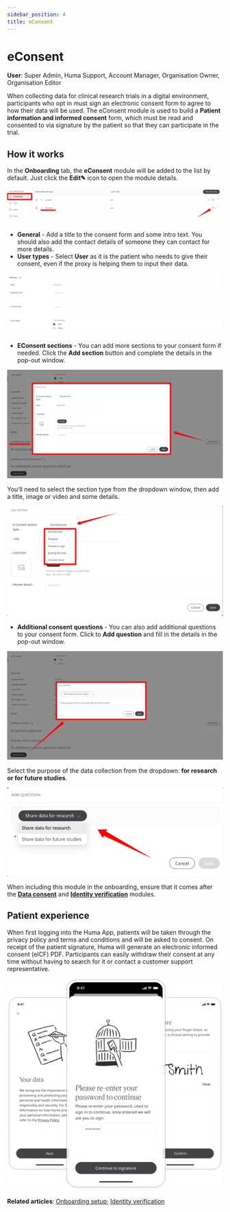 ```yaml
---
sidebar_position: 4
title: eConsent 
---
```

# eConsent
**User**: Super Admin, Huma Support, Account Manager, Organisation Owner, Organisation Editor

When collecting data for clinical research trials in a digital environment, participants who opt in must sign an electronic consent form to agree to how their data will be used. 
The eConsent module is used to build a **Patient information and informed consent** form, which must be read and consented to via signature by the patient so that they can participate in the trial.
## How it works​
In the **Onboarding** tab, the **eConsent** module will be added to the list by default. Just click the **Edit✎** icon to open the module details.

![image](./assets/econsent01.png)

- **General** - Add a title to the consent form and some intro text. You should also add the contact details of someone they can contact for more details. 
- **User types** - Select **User** as it is the patient who needs to give their consent, even if the proxy is helping them to input their data. 

![image](./assets/econsent02.png)

- **EConsent sections** - You can add more sections to your consent form if needed. Click the **Add section** button and complete the details in the pop-out window.

![image](./assets/econsent03.png)

You’ll need to select the section type from the dropdown window, then add a title, image or video and some details.

![image](./assets/econsent04.png)


- **Additional consent questions** - You can also add additional questions to your consent form. Click to **Add question** and fill in the details in the pop-out window.

![image](./assets/econsent05.png)

Select the purpose of the data collection from the dropdown: **for research or for future studies**.

![image](./assets/econsent06.png)

When including this module in the onboarding, ensure that it comes after the **[Data consent](./data-consent.md)** and **[Identity verification](./identity-verification.md)** modules.
## Patient experience
When first logging into the Huma App, patients will be taken through the privacy policy and terms and conditions and will be asked to consent. On receipt of the patient signature, Huma will generate an electronic informed consent (eICF) PDF.
Participants can easily withdraw their consent at any time without having to search for it or contact a customer support representative. 

![eConsent](../../../huma-app/assets/econsent.png)

**Related articles**: [Onboarding setup](./onboarding-setup.md); [Identity verification](./identity-verification.md)

